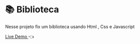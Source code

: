 # 📚 Biblioteca

Nesse projeto fix um biblioteca usando Html , Css e Javascript

[ Live Demo ](https://jhenriquem.github.io/Biblioteca/) :point_left:
